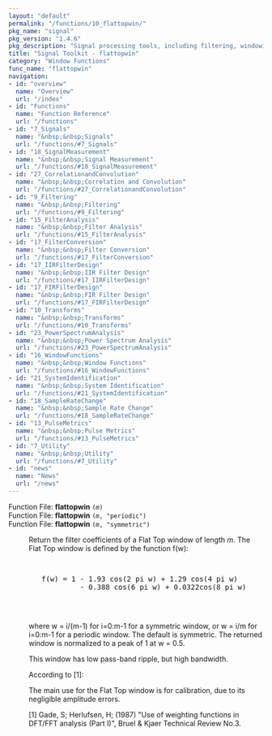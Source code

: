 ```yaml
---
layout: "default"
permalink: "/functions/10_flattopwin/"
pkg_name: "signal"
pkg_version: "1.4.6"
pkg_description: "Signal processing tools, including filtering, windowing and display functions."
title: "Signal Toolkit - flattopwin"
category: "Window Functions"
func_name: "flattopwin"
navigation:
- id: "overview"
  name: "Overview"
  url: "/index"
- id: "Functions"
  name: "Function Reference"
  url: "/functions"
- id: "7_Signals"
  name: "&nbsp;&nbsp;Signals"
  url: "/functions/#7_Signals"
- id: "18_SignalMeasurement"
  name: "&nbsp;&nbsp;Signal Measurement"
  url: "/functions/#18_SignalMeasurement"
- id: "27_CorrelationandConvolution"
  name: "&nbsp;&nbsp;Correlation and Convolution"
  url: "/functions/#27_CorrelationandConvolution"
- id: "9_Filtering"
  name: "&nbsp;&nbsp;Filtering"
  url: "/functions/#9_Filtering"
- id: "15_FilterAnalysis"
  name: "&nbsp;&nbsp;Filter Analysis"
  url: "/functions/#15_FilterAnalysis"
- id: "17_FilterConversion"
  name: "&nbsp;&nbsp;Filter Conversion"
  url: "/functions/#17_FilterConversion"
- id: "17_IIRFilterDesign"
  name: "&nbsp;&nbsp;IIR Filter Design"
  url: "/functions/#17_IIRFilterDesign"
- id: "17_FIRFilterDesign"
  name: "&nbsp;&nbsp;FIR Filter Design"
  url: "/functions/#17_FIRFilterDesign"
- id: "10_Transforms"
  name: "&nbsp;&nbsp;Transforms"
  url: "/functions/#10_Transforms"
- id: "23_PowerSpectrumAnalysis"
  name: "&nbsp;&nbsp;Power Spectrum Analysis"
  url: "/functions/#23_PowerSpectrumAnalysis"
- id: "16_WindowFunctions"
  name: "&nbsp;&nbsp;Window Functions"
  url: "/functions/#16_WindowFunctions"
- id: "21_SystemIdentification"
  name: "&nbsp;&nbsp;System Identification"
  url: "/functions/#21_SystemIdentification"
- id: "18_SampleRateChange"
  name: "&nbsp;&nbsp;Sample Rate Change"
  url: "/functions/#18_SampleRateChange"
- id: "13_PulseMetrics"
  name: "&nbsp;&nbsp;Pulse Metrics"
  url: "/functions/#13_PulseMetrics"
- id: "7_Utility"
  name: "&nbsp;&nbsp;Utility"
  url: "/functions/#7_Utility"
- id: "news"
  name: "News"
  url: "/news"
---
```

<dl class="first-deftypefn">
<dt class="deftypefn" id="index-flattopwin"><span class="category-def">Function File: </span><span><strong class="def-name">flattopwin</strong> <code class="def-code-arguments">(<var class="var">m</var>)</code><a class="copiable-link" href="#index-flattopwin"></a></span></dt>
<dt class="deftypefnx def-cmd-deftypefn" id="index-flattopwin-1"><span class="category-def">Function File: </span><span><strong class="def-name">flattopwin</strong> <code class="def-code-arguments">(<var class="var">m</var>, &quot;periodic&quot;)</code><a class="copiable-link" href="#index-flattopwin-1"></a></span></dt>
<dt class="deftypefnx def-cmd-deftypefn" id="index-flattopwin-2"><span class="category-def">Function File: </span><span><strong class="def-name">flattopwin</strong> <code class="def-code-arguments">(<var class="var">m</var>, &quot;symmetric&quot;)</code><a class="copiable-link" href="#index-flattopwin-2"></a></span></dt>
<dd>
<p>Return the filter coefficients of a Flat Top window of length <var class="var">m</var>.
 The Flat Top window is defined by the function f(w):
</p>
<div class="example">
<pre class="example-preformatted"> </pre><div class="group"><pre class="example-preformatted">   f(w) = 1 - 1.93 cos(2 pi w) + 1.29 cos(4 pi w)
            - 0.388 cos(6 pi w) + 0.0322cos(8 pi w)
 </pre></div><pre class="example-preformatted"> </pre></div>

<p>where w = i/(m-1) for i=0:m-1 for a symmetric window, or
 w = i/m for i=0:m-1 for a periodic window.  The default
 is symmetric.  The returned window is normalized to a peak
 of 1 at w = 0.5.
</p>
<p>This window has low pass-band ripple, but high bandwidth.
</p>
<p>According to [1]:
</p>
<p>The main use for the Flat Top window is for calibration, due
    to its negligible amplitude errors.
</p>
<p>[1] Gade, S; Herlufsen, H; (1987) &quot;Use of weighting functions in DFT/FFT
 analysis (Part I)&quot;, Bruel &amp; Kjaer Technical Review No.3.
 </p></dd></dl>